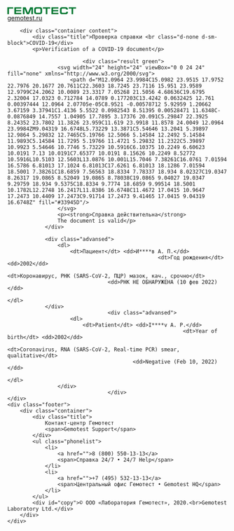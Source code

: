 <!DOCTYPE html>
<html lang="ru">
<head>
	<meta charset="UTF-8">
	<meta name="viewport" content="width=device-width, initial-scale=1.0, maximum-scale=1.0, user-scalable=no" />
	<meta http-equiv="x-ua-compatible" content="ie=edge">
	<title>Гемотест - Проверка справки COVID-19</title>
	<link href="https://fonts.googleapis.com/css?family=Inter:500,600,800&display=swap&subset=cyrillic,cyrillic-ext,latin-ext" rel="stylesheet">
	<link rel="stylesheet" href="main.css">

</head>
<body>
<div class="wrapper">
	<div id="all">
		<div class="header">
			<div class="container">
				<div class="logo">
					<a href="/">
						<svg width="157" height="16" viewBox="0 0 157 16" fill="none" xmlns="http://www.w3.org/2000/svg">
							<path d="M140.133 0.18528V3.32752H146.605V16H150.308V3.32752H156.841V0.18528H140.133ZM131.603 12.8526H126.857C124.737 12.8526 123.865 12.3978 123.865 9.98512V6.0644C123.865 3.5804 124.379 3.1448 126.857 3.1448H131.603C133.752 3.1448 134.574 3.8544 134.574 5.51624H138.28C138.28 1.07184 135.983 0 132.319 0H126.165C121.609 0 120.162 1.30288 120.162 5.928V10.4162C120.162 14.654 121.523 16 125.807 16H132.701C137.268 16 138.28 14.7467 138.299 10.5301H134.574C134.574 12.4434 133.815 12.8526 131.603 12.8526ZM100.681 16H116.502V13.0141H104.384V9.38744H116.121V6.6312H104.384V3.16728H116.502V0.18528H100.681V16ZM81.2166 3.32752H87.6876V16H91.3922V3.32752H97.9294V0.18528H81.2166V3.32752ZM75.6829 5.97304C75.6829 3.66912 74.9276 3.1448 72.7189 3.1448H67.945C65.6231 3.1448 64.9688 3.73536 64.9688 5.99304V10.211C64.9688 12.2826 65.6231 12.8526 67.8736 12.8526H72.7851C75.1443 12.8526 75.6829 12.3334 75.6829 10.1866V5.97304ZM79.3874 5.62952V10.5963C79.3874 14.539 78.1187 16 73.7888 16H66.9832C62.827 16 61.2739 14.4282 61.2739 10.5963V5.62952C61.274 1.30288 62.7686 0 66.9833 0H73.7889C77.6201 0 79.3874 1.18448 79.3874 5.62952ZM47.0072 12.8526H46.9924L41.8648 0.18528H35.4883V16H39.1954V3.39896L44.475 16H49.5325L54.8178 3.3848V16H58.521V0.18528H52.1401L47.0072 12.8526ZM16.0129 16H31.8295V13.0141H19.7116V9.38744H31.4467V6.6312H19.7116V3.16728H31.8295V0.18528H16.0129V16ZM0 0.18528H13.2753V3.32752H3.69488V16H0V0.18528Z" fill="#007934"/>
						</svg>
					</a>
				</div>
				<a href="/">gemotest.ru</a>
			</div>
		</div>

		<div class="container content">
			<div class="title">Проверка справки <br class="d-none d-sm-block">COVID-19</div>
			<p>Verification of a COVID-19 document</p>

							<div class="result green">
					<svg width="24" height="24" viewBox="0 0 24 24" fill="none" xmlns="http://www.w3.org/2000/svg">
						<path d="M12.0964 23.9984C15.0982 23.9515 17.9752 22.7976 20.1677 20.7611C22.3603 18.7245 23.7116 15.951 23.9589 12.9799C24.2062 10.0089 23.3317 7.05268 21.5056 4.68636C19.6795 2.32004 17.0323 0.712784 14.0789 0.177203C13.4242 0.0632425 12.761 0.00397444 12.0964 2.07705e-05C8.9521 -0.00578712 5.92959 1.20662 3.67159 3.37941C1.4136 5.5522 0.0982543 8.51395 0.00528471 11.6348C-0.0876849 14.7557 1.04905 17.7895 3.17376 20.091C5.29847 22.3925 8.24352 23.7802 11.3826 23.959C11.619 23.9918 11.8578 24.0049 12.0964 23.9984ZM9.04319 16.6748L5.73229 13.3871C5.54646 13.2041 5.39897 12.9864 5.29832 12.7465C5.19766 12.5066 5.14584 12.2492 5.14584 11.9893C5.14584 11.7295 5.19766 11.4721 5.29832 11.2322C5.39897 10.9923 5.54646 10.7746 5.73229 10.5916C6.10375 10.2249 6.60623 10.0191 7.13 10.0191C7.65377 10.0191 8.15626 10.2249 8.52772 10.5916L10.5103 12.5603L13.0876 10.001L15.7046 7.38261C16.0761 7.01594 16.5786 6.81013 17.1024 6.81013C17.6261 6.81013 18.1286 7.01594 18.5001 7.38261C18.6859 7.56563 18.8334 7.78337 18.934 8.02327C19.0347 8.26317 19.0865 8.52049 19.0865 8.78038C19.0865 9.04027 19.0347 9.29759 18.934 9.5375C18.8334 9.7774 18.6859 9.99514 18.5001 10.1782L12.2748 16.2417L11.8386 16.6748C11.4672 17.0415 10.9647 17.2473 10.4409 17.2473C9.91714 17.2473 9.41465 17.0415 9.04319 16.6748Z" fill="#33945D"/>
					</svg>
					<p><strong>Справка действительна</strong>
					The document is valid</p>
				</div>

				<div class="advansed">
					<dl>
						<dt>Пациент</dt> <dd>И****в А. П.</dd>
													<dt>Год рождения</dt> <dd>2002</dd>
																																				<dt>Коронавирус, РНК (SARS-CoV-2, ПЦР) мазок, кач., срочно</dt>
									<dd>РНК НЕ ОБНАРУЖЕНА (10 фев 2022)</dd>
																										</dl>
				</div>
									<div class="advansed">
						<dl>
							<dt>Patient</dt> <dd>I****v A. P.</dd>
															<dt>Year of birth</dt> <dd>2002</dd>
																																																				<dt>Coronavirus, RNA (SARS-CoV-2, Real-time PCR) smear, qualitative</dt>
											<dd>Negative (Feb 10, 2022)</dd>
																																								</dl>
					</div>
									</div>
	</div>
	<div class="footer">
		<div class="container">
			<div class="title">
				Контакт-центр Гемотест
				<span>Gemotest Support</span>
			</div>
			<ul class="phonelist">
				<li>
					<a href="">8 (800) 550-13-13</a>
					<span>Справка 24/7 • 24/7 Help</span>
				</li>
				<li>
					<a href="">+7 (495) 532-13-13</a>
					<span>Центральный офис Гемотест • Gemotest HQ</span>
				</li>
			</ul>
			<div id="copy">© ООО «Лаборатория Гемотест», 2020.<br>Gemotest Laboratory Ltd.</div>
		</div>
	</div>
</div>
</body>
</html>
